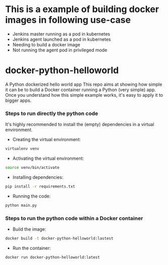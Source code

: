 # This is a example of building docker images in following use-case
- Jenkins master running as a pod in kubernetes
- Jenkins agent launched as a pod in kubernetes
- Needing to build a docker image
- Not running the agent pod in privileged mode


# docker-python-helloworld
A Python dockerized hello world app
This repo aims at showing how simple it can be to build a Docker container running a Python (very simple) app.
Once you understand how this simple example works, it's easy to apply it to bigger apps.

### Steps to run directly the python code
It's highly recommended to install the (empty) dependencies in a virtual environment.

- Creating the virtual environment: 
```bash
virtualenv venv
```

- Activating the virtual environment:
```bash
source venv/bin/activate
```
- Installing dependencies:
```bash
pip install -r requirements.txt
```

- Running the code:
```bash
python main.py
```

### Steps to run the python code within a Docker container

- Build the image:
```bash
docker build -t docker-python-helloworld:lastest
```

- Run the container:
```bash
docker run docker-python-helloworld:latest 
```
